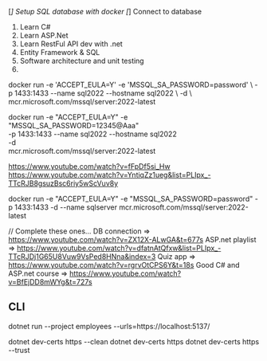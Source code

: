 ﻿[*] Setup SQL database with docker
[*] Connect to database

1. Learn C#
2. Learn ASP.Net
3. Learn RestFul API dev with .net
4. Entity Framework & SQL
5. Software architecture and unit testing
6. 


docker run -e 'ACCEPT_EULA=Y' -e 'MSSQL_SA_PASSWORD=password' \ -p 1433:1433 --name sql2022 --hostname sql2022 \ -d \ mcr.microsoft.com/mssql/server:2022-latest

docker run -e "ACCEPT_EULA=Y" -e "MSSQL_SA_PASSWORD=12345@Aaa" \
   -p 1433:1433 --name sql2022 --hostname sql2022 \
   -d \
   mcr.microsoft.com/mssql/server:2022-latest

https://www.youtube.com/watch?v=fFpDf5si_Hw
https://www.youtube.com/watch?v=YntiqZz1ueg&list=PLIpx_-TTcRJB8gsuzBsc6riy5wScVuv8y

docker run -e "ACCEPT_EULA=Y" -e "MSSQL_SA_PASSWORD=password" -p 1433:1433 -d --name sqlserver mcr.microsoft.com/mssql/server:2022-latest


// Complete these ones...
DB connection => https://www.youtube.com/watch?v=ZX12X-ALwGA&t=677s
ASP.net playlist => https://www.youtube.com/watch?v=dfatnAtQfxw&list=PLIpx_-TTcRJDj1G65U8Vuw9VsPed8HNna&index=3
Quiz app => https://www.youtube.com/watch?v=rgrvOtCPS6Y&t=18s
Good C# and ASP.net course => https://www.youtube.com/watch?v=BfEjDD8mWYg&t=727s


## CLI
dotnet run --project  employees --urls=https://localhost:5137/

dotnet dev-certs https --clean
dotnet dev-certs https
dotnet dev-certs https --trust